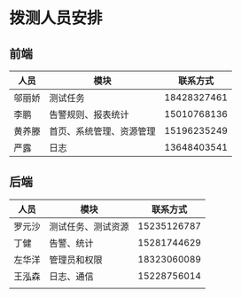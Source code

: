 # 拨测人员安排

## 前端

| 人员   | 模块                     | 联系方式    |
| ------ | ------------------------ | ----------- |
| 邬丽娇 | 测试任务                 | 18428327461 |
| 李鹏   | 告警规则、报表统计       | 15010768136 |
| 黄养滕 | 首页、系统管理、资源管理 | 15196235249 |
| 严露   | 日志                     | 13648403541 |

## 后端

| 人员   | 模块               | 联系方式    |
| ------ | ------------------ | ----------- |
| 罗元沙 | 测试任务、测试资源 | 15235126787 |
| 丁健   | 告警、统计         | 15281744629 |
| 左华洋 | 管理员和权限       | 18323060089 |
| 王泓森 | 日志、通信         | 15228756014 |
|        |                    |             |

